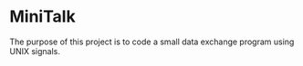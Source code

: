 # MiniTalk
 The purpose of this project is to code a small data exchange program  using UNIX signals.
